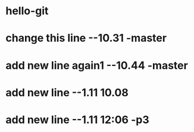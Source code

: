 # hello-git
# change this line --10.31 -master
# add new line again1 --10.44 -master
# add new line --1.11 10.08
# add new line --1.11 12:06 -p3
